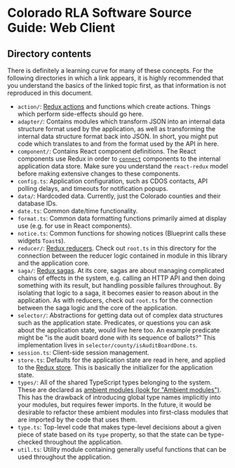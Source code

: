 # Colorado RLA Software Source Guide: Web Client

## Directory contents

There is definitely a learning curve for many of these concepts. For the
following directories in which a link appears, it is highly recommended that you
understand the basics of the linked topic first, as that information is not
reproduced in this document.

- `action/`: [Redux actions][redux-actions] and functions which create actions.
  Things which perform side-effects should go here.
- `adapter/`: Contains modules which transform JSON into an internal data
  structure format used by the application, as well as transforming the internal
  data structure format back into JSON. In short, you might put code which
  translates to and from the format used by the API in here.
- `component/`: Contains React component definitions. The React components use
  Redux in order to [`connect`][react-redux-connect] components to the internal
  application data store. Make sure you understand the `react-redux` model
  before making extensive changes to these components.
- `config.ts`: Application configuration, such as CDOS contacts, API polling
  delays, and timeouts for notification popups.
- `data/`: Hardcoded data. Currently, just the Colorado counties and their
  database IDs.
- `date.ts`: Common date/time functionality.
- `format.ts`: Common data formatting functions primarily aimed at display use
  (e.g. for use in React components).
- `notice.ts`: Common functions for showing notices (Blueprint calls these
  widgets `Toast`s).
- `reducer/`: [Redux reducers][redux-reducers]. Check out `root.ts` in this
  directory for the connection between the reducer logic contained in module in
  this library and the application core.
- `saga/`: [Redux sagas][redux-saga]. At its core, sagas are about managing
  complicated chains of effects in the system, e.g. calling an HTTP API and then
  doing something with its result, but handling possible failures throughout. By
  isolating that logic to a saga, it becomes easier to reason about in the
  application. As with reducers, check out `root.ts` for the connection between
  the saga logic and the core of the application.
- `selector/`: Abstractions for getting data out of complex data structures such
  as the application state. Predicates, or questions you can ask about the
  application state, would live here too. An example predicate might be "is the
  audit board done with its sequence of ballots?" This implementation lives in
  `selector/county/isAuditBoardDone.ts`.
- `session.ts`: Client-side session management.
- `store.ts`: Defaults for the application state are read in here, and applied
  to the [Redux store][redux-store]. This is basically the initializer for the
  application state.
- `types/`: All of the shared TypeScript types belonging to the system. These
  are declared as [ambient modules (look for "Ambient modules")][ts-modules].
  This has the drawback of introducing global type names implicitly into your
  modules, but requires fewer imports. In the future, it would be desirable to
  refactor these ambient modules into first-class modules that are imported by
  the code that uses them.
- `type.ts`: Top-level code that makes type-level decisions about a given piece
  of state based on its `type` property, so that the state can be type-checked
  throughout the application.
- `util.ts`: Utility module containing generally useful functions that can be
  used throughout the application.

[redux-actions]: https://redux.js.org/basics/actions
[redux-reducers]: https://redux.js.org/basics/reducers
[redux-saga]: https://redux-saga.js.org/
[redux-store]: https://redux.js.org/api/store
[react-redux-connect]: https://react-redux.js.org/api/connect#connect
[ts-modules]: https://www.typescriptlang.org/docs/handbook/modules.html
